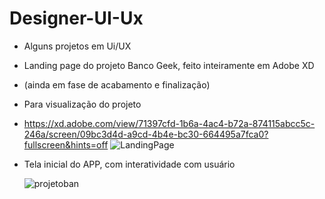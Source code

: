 # Designer-UI-Ux
- Alguns projetos em Ui/UX
- Landing page do projeto Banco Geek, feito inteiramente em Adobe XD
- (ainda em fase de acabamento e finalização)
- Para visualização do projeto
- https://xd.adobe.com/view/71397cfd-1b6a-4ac4-b72a-874115abcc5c-246a/screen/09bc3d4d-a9cd-4b4e-bc30-664495a7fca0?fullscreen&hints=off
![LandingPage](https://user-images.githubusercontent.com/102264317/189460421-1bcafc95-5c85-4e6e-82c6-2e9882536c12.jpg)

- Tela inicial do APP, com interatividade com  usuário

  ![projetoban](https://user-images.githubusercontent.com/102264317/189460652-8d148bec-de6a-4f2c-abd0-320964e246c0.jpg)
